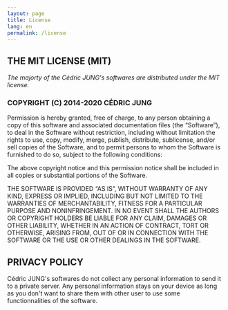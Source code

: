 ```yaml
---
layout: page
title: License
lang: en
permalink: /license
---
```

## THE MIT LICENSE (MIT)

*The majorty of the Cédric JUNG's softwares are distributed under the MIT license.*

### COPYRIGHT (C) 2014-2020 CÉDRIC JUNG

Permission is hereby granted, free of charge, to any person obtaining a copy of this software and associated documentation files (the “Software”), to deal in the Software without restriction, including without limitation the rights to use, copy, modify, merge, publish, distribute, sublicense, and/or sell copies of the Software, and to permit persons to whom the Software is furnished to do so, subject to the following conditions:

The above copyright notice and this permission notice shall be included in all copies or substantial portions of the Software.

THE SOFTWARE IS PROVIDED “AS IS”, WITHOUT WARRANTY OF ANY KIND, EXPRESS OR IMPLIED, INCLUDING BUT NOT LIMITED TO THE WARRANTIES OF MERCHANTABILITY, FITNESS FOR A PARTICULAR PURPOSE AND NONINFRINGEMENT. IN NO EVENT SHALL THE AUTHORS OR COPYRIGHT HOLDERS BE LIABLE FOR ANY CLAIM, DAMAGES OR OTHER LIABILITY, WHETHER IN AN ACTION OF CONTRACT, TORT OR OTHERWISE, ARISING FROM, OUT OF OR IN CONNECTION WITH THE SOFTWARE OR THE USE OR OTHER DEALINGS IN THE SOFTWARE.

## PRIVACY POLICY

Cédric JUNG's softwares do not collect any personal information to send it to a private server.
Any personal information stays on your device as long as you don't want to share them with other user to use some functionnalities of the software.
